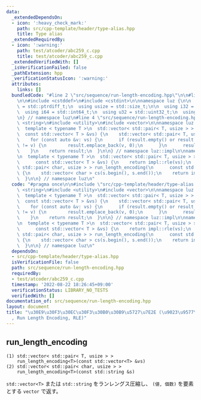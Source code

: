 ```yaml
---
data:
  _extendedDependsOn:
  - icon: ':heavy_check_mark:'
    path: src/cpp-template/header/type-alias.hpp
    title: Type alias
  _extendedRequiredBy:
  - icon: ':warning:'
    path: test/atcoder/abc259_c.cpp
    title: test/atcoder/abc259_c.cpp
  _extendedVerifiedWith: []
  _isVerificationFailed: false
  _pathExtension: hpp
  _verificationStatusIcon: ':warning:'
  attributes:
    links: []
  bundledCode: "#line 2 \"src/sequence/run-length-encoding.hpp\"\n\n#line 2 \"src/cpp-template/header/type-alias.hpp\"\
    \n\n#include <cstddef>\n#include <cstdint>\n\nnamespace luz {\n\n  using isize\
    \ = std::ptrdiff_t;\n  using usize = std::size_t;\n\n  using i32 = std::int32_t;\n\
    \  using i64 = std::int64_t;\n  using u32 = std::uint32_t;\n  using u64 = std::uint64_t;\n\
    \n} // namespace luz\n#line 4 \"src/sequence/run-length-encoding.hpp\"\n\n#include\
    \ <string>\n#include <utility>\n#include <vector>\n\nnamespace luz::impl {\n\n\
    \  template < typename T >\n  std::vector< std::pair< T, usize > > rle(\n    \
    \  const std::vector< T > &vs) {\n    std::vector< std::pair< T, usize > > result;\n\
    \    for (const auto &v: vs) {\n      if (result.empty() or result.back().first\
    \ != v) {\n        result.emplace_back(v, 0);\n      }\n      result.back().second++;\n\
    \    }\n    return result;\n  }\n\n} // namespace luz::impl\n\nnamespace luz {\n\
    \n  template < typename T >\n  std::vector< std::pair< T, usize > > run_length_encoding(\n\
    \      const std::vector< T > &vs) {\n    return impl::rle(vs);\n  }\n\n  std::vector<\
    \ std::pair< char, usize > > run_length_encoding(\n      const std::string &s)\
    \ {\n    std::vector< char > cs(s.begin(), s.end());\n    return impl::rle(cs);\n\
    \  }\n\n} // namespace luz\n"
  code: "#pragma once\n\n#include \"src/cpp-template/header/type-alias.hpp\"\n\n#include\
    \ <string>\n#include <utility>\n#include <vector>\n\nnamespace luz::impl {\n\n\
    \  template < typename T >\n  std::vector< std::pair< T, usize > > rle(\n    \
    \  const std::vector< T > &vs) {\n    std::vector< std::pair< T, usize > > result;\n\
    \    for (const auto &v: vs) {\n      if (result.empty() or result.back().first\
    \ != v) {\n        result.emplace_back(v, 0);\n      }\n      result.back().second++;\n\
    \    }\n    return result;\n  }\n\n} // namespace luz::impl\n\nnamespace luz {\n\
    \n  template < typename T >\n  std::vector< std::pair< T, usize > > run_length_encoding(\n\
    \      const std::vector< T > &vs) {\n    return impl::rle(vs);\n  }\n\n  std::vector<\
    \ std::pair< char, usize > > run_length_encoding(\n      const std::string &s)\
    \ {\n    std::vector< char > cs(s.begin(), s.end());\n    return impl::rle(cs);\n\
    \  }\n\n} // namespace luz\n"
  dependsOn:
  - src/cpp-template/header/type-alias.hpp
  isVerificationFile: false
  path: src/sequence/run-length-encoding.hpp
  requiredBy:
  - test/atcoder/abc259_c.cpp
  timestamp: '2022-08-22 18:26:45+09:00'
  verificationStatus: LIBRARY_NO_TESTS
  verifiedWith: []
documentation_of: src/sequence/run-length-encoding.hpp
layout: document
title: "\u30E9\u30F3\u30EC\u30F3\u30B0\u30B9\u5727\u7E2E (\u9023\u9577\u5727\u7E2E\
  , Run Length Encoding, RLE)"
---
```


## run_length_encoding
```
(1) std::vector< std::pair< T, usize > >
    run_length_encoding<T>(const std::vector<T> &vs)
(2) std::vector< std::pair< char, usize > >
    run_length_encoding<T>(const std::string &s)
```

`std::vector<T>` または `std::string` をランレングス圧縮し、 `(値, 個数)` を要素とする `vector` で返す。
